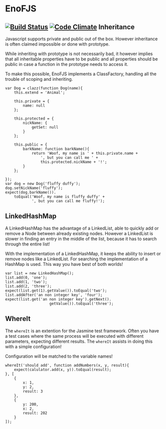 EnoFJS
======
[![Build Status](https://drone.io/github.com/EnoF/EnoFJS/status.png)](https://drone.io/github.com/EnoF/EnoFJS/latest)
[![Code Climate](https://codeclimate.com/github/EnoF/EnoFJS.png)](https://codeclimate.com/github/EnoF/EnoFJS)
Inheritance
-----------
Javascript supports private and public out of the box. However
inheritance is often claimed impossible or done with prototype.

While inheriting with prototype is not necessarily bad, it
however implies that all inheritable properties have to be public
and all properties should be public in case a function in the
prototype needs to access it.

To make this possible, EnoFJS implements a ClassFactory, handling
all the trouble of scoping and inheriting.

    var Dog = clazz(function Dog(name){
        this.extend = 'Animal';

        this.private = {
            name: null
        };

        this.protected = {
            nickName: {
                getSet: null
            }
        };

        this.public = {
            barkName: function barkName(){
                return 'Woof, my name is ' + this.private.name +
                    ', but you can call me ' +
                    this.protected.nickName + '!';
            }
        };

    });
    var dog = new Dog('fluffy duffy');
    dog.setNickName('fluffy');
    expect(dog.barkName()).
        toEqual('Woof, my name is fluffy duffy' +
                ', but you can call me fluffy!');

LinkedHashMap
-------------
A LinkedHashMap has the advantage of a LinkedList, able to quickly
add or remove a Node between already existing nodes. However a LinkedList is slower
in finding an entry in the middle of the list, because it has to search
through the entire list!

With the implementation of a LinkedHashMap, it keeps the ability to insert
or remove nodes like a LinkedList. For searching the implementation of a HashMap
is used. This way you have best of both worlds!

    var list = new LinkedHashMap();
    list.add(0, 'one');
    list.add(1, 'two');
    list.add(2, 'three');
    expect(list.get(1).getValue()).toEqual('two');
    list.addAfter('an non integer key', 'four');
    expect(list.get('an non integer key').getNext().
                        getValue()).toEqual('three');

WhereIt
-------
The `whereIt` is an extention for the Jasmine test framework. Often you have a test cases
where the same process will be executed with different parameters, expecting different
results. The `whereIt` assists in doing this with a simple configuration!

Configuration will be matched to the variable names!

    whereIt('should add', function addNumbers(x, y, result){
        expect(calulator.add(x, y)).toEqual(result);
    }, [
        {
            x: 1,
            y: 2,
            result: 3
        },
        {
            y: 200,
            x: 2,
            result: 202
        }
    ]);